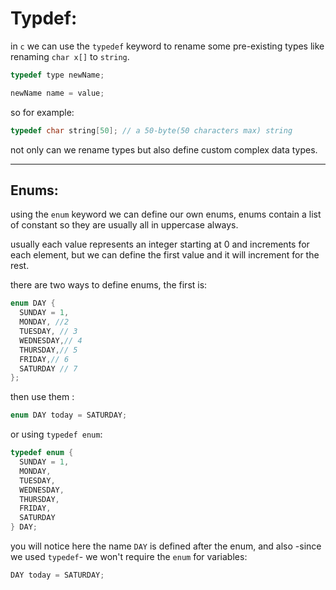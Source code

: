 # Typdef:

in `c` we can use the `typedef` keyword to rename some pre-existing types like renaming `char x[]` to `string`.

```c
typedef type newName;

newName name = value;
```

so for example:

```c
typedef char string[50]; // a 50-byte(50 characters max) string
```

not only can we rename types but also define custom complex data types.

---

## Enums:

using the `enum` keyword we can define our own enums, enums contain a list of constant so they are usually all in uppercase always.

usually each value represents an integer starting at 0 and increments for each element, but we can define the first value and it will increment for the rest.

there are two ways to define enums, the first is:

```c
enum DAY {
  SUNDAY = 1,
  MONDAY, //2
  TUESDAY, // 3
  WEDNESDAY,// 4
  THURSDAY,// 5
  FRIDAY,// 6
  SATURDAY // 7
};
```

then use them :

```c
enum DAY today = SATURDAY;
```

or using `typedef enum`:

```c
typedef enum {
  SUNDAY = 1,
  MONDAY,
  TUESDAY,
  WEDNESDAY,
  THURSDAY,
  FRIDAY,
  SATURDAY
} DAY;
```

you will notice here the name `DAY` is defined after the enum, and also -since we used `typedef`- we won't require the `enum` for variables:

```c
DAY today = SATURDAY;
```
